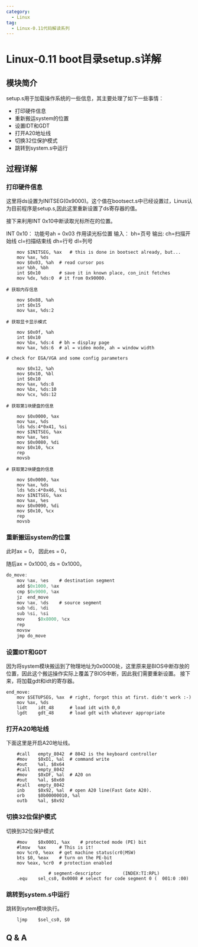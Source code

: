 ```yaml
---
category:
  - Linux
tag:
  - Linux-0.11代码解读系列
---
```


# Linux-0.11 boot目录setup.s详解


## 模块简介

setup.s用于加载操作系统的一些信息，其主要处理了如下一些事情：

- 打印硬件信息
- 重新搬运system的位置
- 设置IDT和GDT
- 打开A20地址线
- 切换32位保护模式
- 跳转到system.s中运行

## 过程详解


### 打印硬件信息
这里将ds设置为INITSEG(0x9000)。这个值在bootsect.s中已经设置过，Linus认为目前程序是setup.s,因此这里重新设置了ds寄存器的值。

接下来利用INT 0x10中断读取光标所在的位置。

INT 0x10：
功能号ah = 0x03 作用读光标位置
输入： bh=页号
输出: ch=扫描开始线  cl=扫描结束线  dh=行号 dl=列号
```x86asm
	mov	$INITSEG, %ax	# this is done in bootsect already, but...
	mov	%ax, %ds
	mov	$0x03, %ah	# read cursor pos
	xor	%bh, %bh
	int	$0x10		# save it in known place, con_init fetches
	mov	%dx, %ds:0	# it from 0x90000.
```

```x86asm
# 获取内存信息

	mov	$0x88, %ah 
	int	$0x15
	mov	%ax, %ds:2

# 获取显卡显示模式

	mov	$0x0f, %ah
	int	$0x10
	mov	%bx, %ds:4	# bh = display page
	mov	%ax, %ds:6	# al = video mode, ah = window width

# check for EGA/VGA and some config parameters

	mov	$0x12, %ah
	mov	$0x10, %bl
	int	$0x10
	mov	%ax, %ds:8
	mov	%bx, %ds:10
	mov	%cx, %ds:12

# 获取第1块硬盘的信息

	mov	$0x0000, %ax
	mov	%ax, %ds
	lds	%ds:4*0x41, %si
	mov	$INITSEG, %ax
	mov	%ax, %es
	mov	$0x0080, %di
	mov	$0x10, %cx
	rep
	movsb

# 获取第2块硬盘的信息

	mov	$0x0000, %ax
	mov	%ax, %ds
	lds	%ds:4*0x46, %si
	mov	$INITSEG, %ax
	mov	%ax, %es
	mov	$0x0090, %di
	mov	$0x10, %cx
	rep
	movsb
```


### 重新搬运system的位置
此时ax = 0， 因此es = 0，

随后ax = 0x1000, ds = 0x1000。
```c
do_move:
	mov	%ax, %es	# destination segment
	add	$0x1000, %ax
	cmp	$0x9000, %ax
	jz	end_move
	mov	%ax, %ds	# source segment
	sub	%di, %di
	sub	%si, %si
	mov 	$0x8000, %cx
	rep
	movsw
	jmp	do_move
```

### 设置IDT和GDT

因为将system模块搬运到了物理地址为0x0000处，这里原来是BIOS中断存放的位置，因此这个搬运操作实际上覆盖了BIOS中断，因此我们需要重新设置。
接下来，将加载gdt和idt的寄存器。
```x86asm
end_move:
	mov	$SETUPSEG, %ax	# right, forgot this at first. didn't work :-)
	mov	%ax, %ds
	lidt	idt_48		# load idt with 0,0
	lgdt	gdt_48		# load gdt with whatever appropriate
```

### 打开A20地址线

下面这里是开启A20地址线。
```x86asm
	#call	empty_8042	# 8042 is the keyboard controller
	#mov	$0xD1, %al	# command write
	#out	%al, $0x64
	#call	empty_8042
	#mov	$0xDF, %al	# A20 on
	#out	%al, $0x60
	#call	empty_8042
	inb     $0x92, %al	# open A20 line(Fast Gate A20).
	orb     $0b00000010, %al
	outb    %al, $0x92
```
### 切换32位保护模式

切换到32位保护模式
```x86asm
	#mov	$0x0001, %ax	# protected mode (PE) bit
	#lmsw	%ax		# This is it!
	mov	%cr0, %eax	# get machine status(cr0|MSW)	
	bts	$0, %eax	# turn on the PE-bit 
	mov	%eax, %cr0	# protection enabled
				
				# segment-descriptor        (INDEX:TI:RPL)
	.equ	sel_cs0, 0x0008 # select for code segment 0 (  001:0 :00) 
```

### 跳转到system.s中运行
跳转到sytem模块执行。
```x86asm
	ljmp	$sel_cs0, $0
```


## Q & A